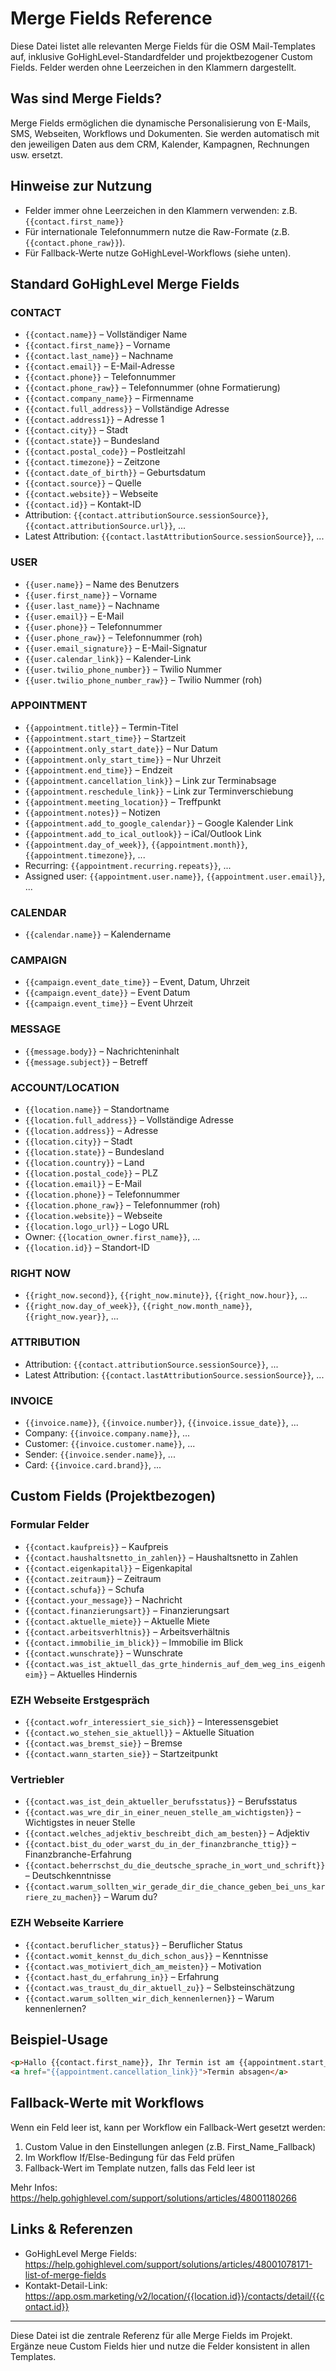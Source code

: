 # Merge Fields Reference

Diese Datei listet alle relevanten Merge Fields für die OSM Mail-Templates auf, inklusive GoHighLevel-Standardfelder und projektbezogener Custom Fields. Felder werden ohne Leerzeichen in den Klammern dargestellt.

## Was sind Merge Fields?

Merge Fields ermöglichen die dynamische Personalisierung von E-Mails, SMS, Webseiten, Workflows und Dokumenten. Sie werden automatisch mit den jeweiligen Daten aus dem CRM, Kalender, Kampagnen, Rechnungen usw. ersetzt.

## Hinweise zur Nutzung

- Felder immer ohne Leerzeichen in den Klammern verwenden: z.B. `{{contact.first_name}}`
- Für internationale Telefonnummern nutze die Raw-Formate (z.B. `{{contact.phone_raw}}`).
- Für Fallback-Werte nutze GoHighLevel-Workflows (siehe unten).

## Standard GoHighLevel Merge Fields

### CONTACT

- `{{contact.name}}` – Vollständiger Name
- `{{contact.first_name}}` – Vorname
- `{{contact.last_name}}` – Nachname
- `{{contact.email}}` – E-Mail-Adresse
- `{{contact.phone}}` – Telefonnummer
- `{{contact.phone_raw}}` – Telefonnummer (ohne Formatierung)
- `{{contact.company_name}}` – Firmenname
- `{{contact.full_address}}` – Vollständige Adresse
- `{{contact.address1}}` – Adresse 1
- `{{contact.city}}` – Stadt
- `{{contact.state}}` – Bundesland
- `{{contact.postal_code}}` – Postleitzahl
- `{{contact.timezone}}` – Zeitzone
- `{{contact.date_of_birth}}` – Geburtsdatum
- `{{contact.source}}` – Quelle
- `{{contact.website}}` – Webseite
- `{{contact.id}}` – Kontakt-ID
- Attribution: `{{contact.attributionSource.sessionSource}}`, `{{contact.attributionSource.url}}`, ...
- Latest Attribution: `{{contact.lastAttributionSource.sessionSource}}`, ...

### USER

- `{{user.name}}` – Name des Benutzers
- `{{user.first_name}}` – Vorname
- `{{user.last_name}}` – Nachname
- `{{user.email}}` – E-Mail
- `{{user.phone}}` – Telefonnummer
- `{{user.phone_raw}}` – Telefonnummer (roh)
- `{{user.email_signature}}` – E-Mail-Signatur
- `{{user.calendar_link}}` – Kalender-Link
- `{{user.twilio_phone_number}}` – Twilio Nummer
- `{{user.twilio_phone_number_raw}}` – Twilio Nummer (roh)

### APPOINTMENT

- `{{appointment.title}}` – Termin-Titel
- `{{appointment.start_time}}` – Startzeit
- `{{appointment.only_start_date}}` – Nur Datum
- `{{appointment.only_start_time}}` – Nur Uhrzeit
- `{{appointment.end_time}}` – Endzeit
- `{{appointment.cancellation_link}}` – Link zur Terminabsage
- `{{appointment.reschedule_link}}` – Link zur Terminverschiebung
- `{{appointment.meeting_location}}` – Treffpunkt
- `{{appointment.notes}}` – Notizen
- `{{appointment.add_to_google_calendar}}` – Google Kalender Link
- `{{appointment.add_to_ical_outlook}}` – iCal/Outlook Link
- `{{appointment.day_of_week}}`, `{{appointment.month}}`, `{{appointment.timezone}}`, ...
- Recurring: `{{appointment.recurring.repeats}}`, ...
- Assigned user: `{{appointment.user.name}}`, `{{appointment.user.email}}`, ...

### CALENDAR

- `{{calendar.name}}` – Kalendername

### CAMPAIGN

- `{{campaign.event_date_time}}` – Event, Datum, Uhrzeit
- `{{campaign.event_date}}` – Event Datum
- `{{campaign.event_time}}` – Event Uhrzeit

### MESSAGE

- `{{message.body}}` – Nachrichteninhalt
- `{{message.subject}}` – Betreff

### ACCOUNT/LOCATION

- `{{location.name}}` – Standortname
- `{{location.full_address}}` – Vollständige Adresse
- `{{location.address}}` – Adresse
- `{{location.city}}` – Stadt
- `{{location.state}}` – Bundesland
- `{{location.country}}` – Land
- `{{location.postal_code}}` – PLZ
- `{{location.email}}` – E-Mail
- `{{location.phone}}` – Telefonnummer
- `{{location.phone_raw}}` – Telefonnummer (roh)
- `{{location.website}}` – Webseite
- `{{location.logo_url}}` – Logo URL
- Owner: `{{location_owner.first_name}}`, ...
- `{{location.id}}` – Standort-ID

### RIGHT NOW

- `{{right_now.second}}`, `{{right_now.minute}}`, `{{right_now.hour}}`, ...
- `{{right_now.day_of_week}}`, `{{right_now.month_name}}`, `{{right_now.year}}`, ...

### ATTRIBUTION

- Attribution: `{{contact.attributionSource.sessionSource}}`, ...
- Latest Attribution: `{{contact.lastAttributionSource.sessionSource}}`, ...

### INVOICE

- `{{invoice.name}}`, `{{invoice.number}}`, `{{invoice.issue_date}}`, ...
- Company: `{{invoice.company.name}}`, ...
- Customer: `{{invoice.customer.name}}`, ...
- Sender: `{{invoice.sender.name}}`, ...
- Card: `{{invoice.card.brand}}`, ...

## Custom Fields (Projektbezogen)

### Formular Felder

- `{{contact.kaufpreis}}` – Kaufpreis
- `{{contact.haushaltsnetto_in_zahlen}}` – Haushaltsnetto in Zahlen
- `{{contact.eigenkapital}}` – Eigenkapital
- `{{contact.zeitraum}}` – Zeitraum
- `{{contact.schufa}}` – Schufa
- `{{contact.your_message}}` – Nachricht
- `{{contact.finanzierungsart}}` – Finanzierungsart
- `{{contact.aktuelle_miete}}` – Aktuelle Miete
- `{{contact.arbeitsverhltnis}}` – Arbeitsverhältnis
- `{{contact.immobilie_im_blick}}` – Immobilie im Blick
- `{{contact.wunschrate}}` – Wunschrate
- `{{contact.was_ist_aktuell_das_grte_hindernis_auf_dem_weg_ins_eigenheim}}` – Aktuelles Hindernis

### EZH Webseite Erstgespräch

- `{{contact.wofr_interessiert_sie_sich}}` – Interessensgebiet
- `{{contact.wo_stehen_sie_aktuell}}` – Aktuelle Situation
- `{{contact.was_bremst_sie}}` – Bremse
- `{{contact.wann_starten_sie}}` – Startzeitpunkt

### Vertriebler

- `{{contact.was_ist_dein_aktueller_berufsstatus}}` – Berufsstatus
- `{{contact.was_wre_dir_in_einer_neuen_stelle_am_wichtigsten}}` – Wichtigstes in neuer Stelle
- `{{contact.welches_adjektiv_beschreibt_dich_am_besten}}` – Adjektiv
- `{{contact.bist_du_oder_warst_du_in_der_finanzbranche_ttig}}` – Finanzbranche-Erfahrung
- `{{contact.beherrschst_du_die_deutsche_sprache_in_wort_und_schrift}}` – Deutschkenntnisse
- `{{contact.warum_sollten_wir_gerade_dir_die_chance_geben_bei_uns_karriere_zu_machen}}` – Warum du?

### EZH Webseite Karriere

- `{{contact.beruflicher_status}}` – Beruflicher Status
- `{{contact.womit_kennst_du_dich_schon_aus}}` – Kenntnisse
- `{{contact.was_motiviert_dich_am_meisten}}` – Motivation
- `{{contact.hast_du_erfahrung_in}}` – Erfahrung
- `{{contact.was_traust_du_dir_aktuell_zu}}` – Selbsteinschätzung
- `{{contact.warum_sollten_wir_dich_kennenlernen}}` – Warum kennenlernen?

## Beispiel-Usage

```html
<p>Hallo {{contact.first_name}}, Ihr Termin ist am {{appointment.start_time}}.</p>
<a href="{{appointment.cancellation_link}}">Termin absagen</a>
```

## Fallback-Werte mit Workflows

Wenn ein Feld leer ist, kann per Workflow ein Fallback-Wert gesetzt werden:

1. Custom Value in den Einstellungen anlegen (z.B. First_Name_Fallback)
2. Im Workflow If/Else-Bedingung für das Feld prüfen
3. Fallback-Wert im Template nutzen, falls das Feld leer ist

Mehr Infos: <https://help.gohighlevel.com/support/solutions/articles/48001180266>

## Links & Referenzen

- GoHighLevel Merge Fields: <https://help.gohighlevel.com/support/solutions/articles/48001078171-list-of-merge-fields>
- Kontakt-Detail-Link: <https://app.osm.marketing/v2/location/{{location.id}}/contacts/detail/{{contact.id}}>

---
Diese Datei ist die zentrale Referenz für alle Merge Fields im Projekt. Ergänze neue Custom Fields hier und nutze die Felder konsistent in allen Templates.
